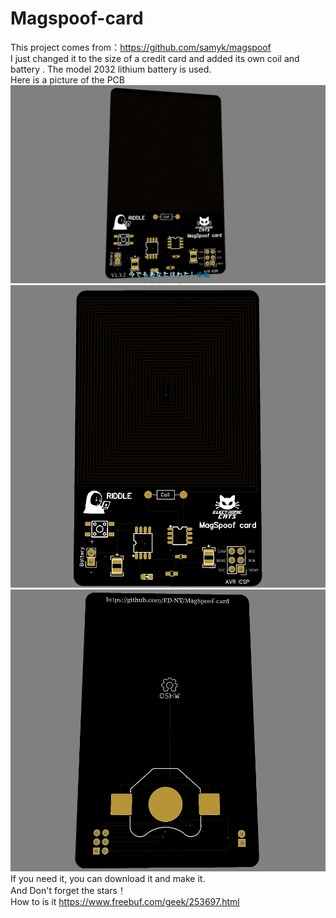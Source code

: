 # Magspoof-card
This project comes from：https://github.com/samyk/magspoof<br>
I just changed it to the size of a credit card and added its own coil and battery . The model 2032 lithium battery is used.<br/>
Here is a picture of the PCB<br>
![image](https://github.com/ED-NY/Magspoof-card/blob/master/1.png)<br/>
![image](https://github.com/ED-NY/Magspoof-card/blob/master/magspoof-card2.png)<br>
![image](https://github.com/ED-NY/Magspoof-card/blob/master/magspoof-card3.png)<br/>
If you need it, you can download it and make it.<br>
And Don't forget the stars！<br/>
How to is it https://www.freebuf.com/geek/253697.html
